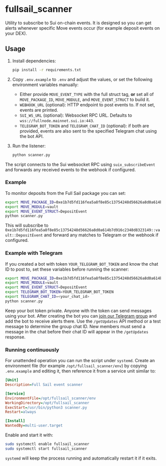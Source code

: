 # fullsail_scanner

Utility to subscribe to Sui on-chain events. It is designed so you can get alerts whenever
specific Move events occur (for example deposit events on your DEX).

## Usage

1. Install dependencies:
   ```bash
   pip install -r requirements.txt
   ```
2. Copy `.env.example` to `.env` and adjust the values, or set the following environment variables manually:
   - Either provide `MOVE_EVENT_TYPE` with the full struct tag, **or** set all of
     `MOVE_PACKAGE_ID`, `MOVE_MODULE`, and `MOVE_EVENT_STRUCT` to build it.
   - `WEBHOOK_URL` (optional): HTTP endpoint to post events to. If not set, events are printed.
   - `SUI_WS_URL` (optional): Websocket RPC URL. Defaults to `wss://fullnode.mainnet.sui.io:443`.
   - `TELEGRAM_BOT_TOKEN` and `TELEGRAM_CHAT_ID` (optional): if both are provided, events are also sent to the specified Telegram chat using the bot API.

3. Run the listener:
   ```bash
   python scanner.py
   ```

The script connects to the Sui websocket RPC using `suix_subscribeEvent` and forwards any
received events to the webhook if configured.

### Example

To monitor deposits from the Full Sail package you can set:

```bash
export MOVE_PACKAGE_ID=0xe1b7d5fd116fea5a8f8e85c13754248d56626a8d0a614b7d916c2348d8323149
export MOVE_MODULE=vault
export MOVE_EVENT_STRUCT=DepositEvent
python scanner.py
```

This will subscribe to `0xe1b7d5fd116fea5a8f8e85c13754248d56626a8d0a614b7d916c2348d8323149::vault::DepositEvent` and
forward any matches to Telegram or the webhook if configured.

### Example with Telegram

If you created a bot with token `YOUR_TELEGRAM_BOT_TOKEN` and know the chat ID
to post to, set these variables before running the scanner:

```bash
export MOVE_PACKAGE_ID=0xe1b7d5fd116fea5a8f8e85c13754248d56626a8d0a614b7d916c2348d8323149
export MOVE_MODULE=vault
export MOVE_EVENT_STRUCT=DepositEvent
export TELEGRAM_BOT_TOKEN=YOUR_TELEGRAM_BOT_TOKEN
export TELEGRAM_CHAT_ID=<your_chat_id>
python scanner.py
```

Keep your bot token private. Anyone with the token can send messages using your
bot. After creating the bot you can [join our Telegram group](https://t.me/+4ZZQ3MQWsjAyNjQx)
and add the bot to receive alerts there. Use the `/getUpdates` API method or a
test message to determine the group chat ID. New members must send a message
in the chat before their chat ID will appear in the `/getUpdates` response.

### Running continuously

For unattended operation you can run the script under `systemd`. Create an
environment file (for example `/opt/fullsail_scanner/env`) by copying
`.env.example` and editing it, then reference it from a service unit similar to:

```ini
[Unit]
Description=Full Sail event scanner

[Service]
EnvironmentFile=/opt/fullsail_scanner/env
WorkingDirectory=/opt/fullsail_scanner
ExecStart=/usr/bin/python3 scanner.py
Restart=always

[Install]
WantedBy=multi-user.target
```

Enable and start it with:

```bash
sudo systemctl enable fullsail_scanner
sudo systemctl start fullsail_scanner
```

`systemd` will keep the process running and automatically restart it if it
exits.
